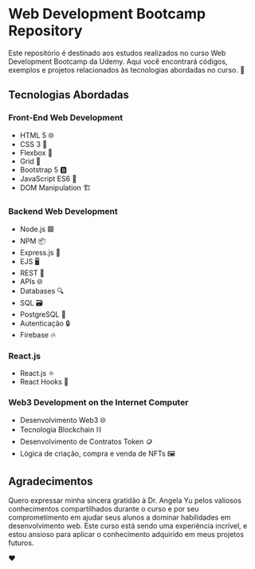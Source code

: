 # Web Development Bootcamp Repository

Este repositório é destinado aos estudos realizados no curso Web Development Bootcamp da Udemy. Aqui você encontrará códigos, exemplos e projetos relacionados às tecnologias abordadas no curso. 🚀

## Tecnologias Abordadas

### Front-End Web Development
- HTML 5 🌐
- CSS 3 🎨
- Flexbox 🧩
- Grid 📏
- Bootstrap 5 🅱️
- JavaScript ES6 🚀
- DOM Manipulation 🏗️

### Backend Web Development
- Node.js 🟩
- NPM 📦
- Express.js 🚂
- EJS 🖥️
- REST 🔄
- APIs 🌐
- Databases 🔍
- SQL 🗃️
- PostgreSQL 🐘
- Autenticação 🔒
- Firebase 🔥

### React.js
- React.js ⚛️
- React Hooks 🎣

### Web3 Development on the Internet Computer
- Desenvolvimento Web3 🌐
- Tecnologia Blockchain ⛓️
- Desenvolvimento de Contratos Token 🪙
- Lógica de criação, compra e venda de NFTs 🖼️

## Agradecimentos
Quero expressar minha sincera gratidão à Dr. Angela Yu pelos valiosos conhecimentos compartilhados durante o curso e por seu comprometimento em ajudar seus alunos a dominar habilidades em desenvolvimento web. Este curso está sendo uma experiência incrível, e estou ansioso para aplicar o conhecimento adquirido em meus projetos futuros.

❤️

